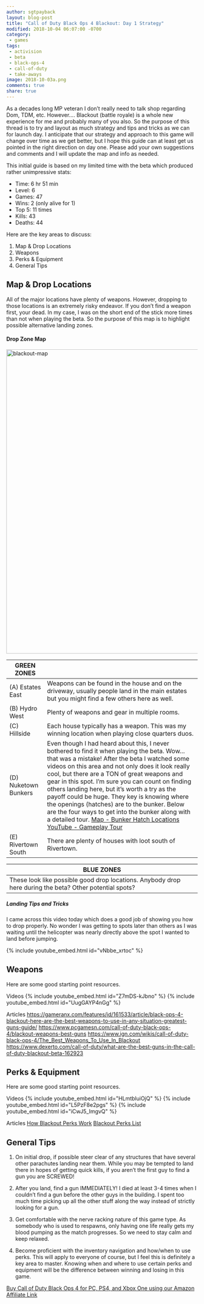 ```yaml
---
author: sgtpayback
layout: blog-post
title: "Call of Duty Black Ops 4 Blackout: Day 1 Strategy"
modified: 2018-10-04 06:07:00 -0700
category:
 - games
tags:
 - activision
 - beta
 - black-ops-4
 - call-of-duty
 - take-aways
image: 2018-10-03a.png
comments: true
share: true
---
```

As a decades long MP veteran I don’t really need to talk shop regarding Dom, TDM, etc.  However…. Blackout (battle royale) is a whole new experience for me and probably many of you also.  So the purpose of this thread is to try and layout as much strategy and tips and tricks as we can for launch day.  I anticipate that our strategy and approach to this game will change over time as we get better, but I hope this guide can at least get us pointed in the right direction on day one. Please add your own suggestions and comments and I will update the map and info as needed.

This initial guide is based on my limited time with the beta which produced rather unimpressive stats:
- Time: 6 hr 51 min
- Level: 6
- Games:  47
- Wins: 2 (only alive for 1)
- Top 5: 11 times
- Kills: 43
- Deaths: 44

Here are the key areas to discuss:
1. Map & Drop Locations
2. Weapons
3. Perks & Equipment
4. General Tips

## Map & Drop Locations

All of the major locations have plenty of weapons.  However, dropping to those locations is an extremely risky endeavor.  If you don’t find a weapon first, your dead.  In my case, I was on the short end of the stick more times than not when playing the beta.  So the purpose of this map is to highlight possible alternative landing zones.

#### Drop Zone Map

<a data-flickr-embed="true"  href="https://www.flickr.com/photos/126304189@N08/44356536394/in/dateposted-public/" title="blackout-map"><img src="https://farm2.staticflickr.com/1933/44356536394_9e9825b150_c.jpg" width="790" height="800" alt="blackout-map"></a><script async src="//embedr.flickr.com/assets/client-code.js" charset="utf-8"></script>

| GREEN ZONES  |   |
|---|---|
| (A) Estates East  | Weapons can be found in the house and on the driveway, usually people land in the main estates but you might find a few others here as well.  |
| (B) Hydro West  | Plenty of weapons and gear in multiple rooms.  |
| (C) Hillside  | Each house typically has a weapon.  This was my winning location when playing close quarters duos.  |
| (D) Nuketown Bunkers  |  Even though I had heard about this, I never bothered to find it when playing the beta.  Wow… that was a mistake!  After the beta I watched some videos on this area and not only does it look really cool, but there are a TON of great weapons and gear in this spot.  I’m sure you can count on finding others landing here, but it’s worth a try as the payoff could be huge.  They key is knowing where the openings (hatches) are to the bunker. Below are the four ways to get into the bunker along with a detailed tour.  <a href="https://www.screencast.com/t/p40IgohEMuT8">Map - Bunker Hatch Locations</a> <a href="https://www.youtube.com/watch?v=ZY_E4QxiwAA">YouTube - Gameplay Tour</a> |
|  (E) Rivertown South |  There are plenty of houses with loot south of Rivertown. |


| BLUE ZONES |
|---|
|These look like possible good drop locations.  Anybody drop here during the beta?  Other potential spots?

##### Landing Tips and Tricks

I came across this video today which does a good job of showing you how to drop properly. No wonder I was getting to spots later than others as I was waiting until the helicopter was nearly directly above the spot I wanted to land before jumping.

{% include youtube_embed.html id="vNbbe_xrtoc" %}


## Weapons

Here are some good starting point resources.

Videos
{% include youtube_embed.html id="Z7mDS-kJbno" %}
{% include youtube_embed.html id="UugGAYP4nGg" %}

Articles
https://gameranx.com/features/id/161533/article/black-ops-4-blackout-here-are-the-best-weapons-to-use-in-any-situation-greatest-guns-guide/
https://www.pcgamesn.com/call-of-duty-black-ops-4/blackout-weapons-best-guns
https://www.ign.com/wikis/call-of-duty-black-ops-4/The_Best_Weapons_To_Use_In_Blackout
https://www.dexerto.com/call-of-duty/what-are-the-best-guns-in-the-call-of-duty-blackout-beta-162923

##  Perks & Equipment

Here are some good starting point resources.

Videos
{% include youtube_embed.html id="HLmtbluiOjQ" %}
{% include youtube_embed.html id="L5PzF8e2pgs" %}
{% include youtube_embed.html id="iCwJ5_ImgvQ" %}

Articles
<a href="https://www.ign.com/wikis/call-of-duty-black-ops-4/How_Blackout_Perks_Work">How Blackout Perks Work</a>
<a href="https://progameguides.com/call-of-duty/cod-guides/call-of-duty-blackout-perks-list/">Blackout Perks List</a>

## General Tips

1. On initial drop, if possible steer clear of any structures that have several other parachutes landing near them.  While you may be tempted to land there in hopes of getting quick kills, if you aren’t the first guy to find a gun you are SCREWED!

2. After you land, find a gun IMMEDIATELY!  I died at least 3-4 times when I couldn’t find a gun before the other guys in the building.  I spent too much time picking up all the other stuff along the way instead of strictly looking for a gun.  

3. Get comfortable with the nerve racking nature of this game type.  As somebody who is used to respawns, only having one life really gets my blood pumping as the match progresses.  So we need to stay calm and keep relaxed.

4. Become proficient with the inventory navigation and how/when to use perks.  This will apply to everyone of course, but I feel this is definitely a key area to master.  Knowing when and where to use certain perks and equipment will be the difference between winning and losing in this game.

<a href="https://www.amazon.com/gp/search/ref=as_li_qf_sp_sr_il_tl?ie=UTF8&tag=dadsgamingus-20&keywords=call of duty black ops 4&index=aps&camp=1789&creative=9325&linkCode=xm2&linkId=c832e42d66f3974954dcbca032e308e4">Buy Call of Duty Black Ops 4 for PC, PS4, and Xbox One using our Amazon Affiliate Link</a>
